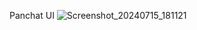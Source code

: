 Panchat UI
![Screenshot_20240715_181121](https://github.com/user-attachments/assets/e4dda079-9575-4892-a6f3-21f269a3865f)
